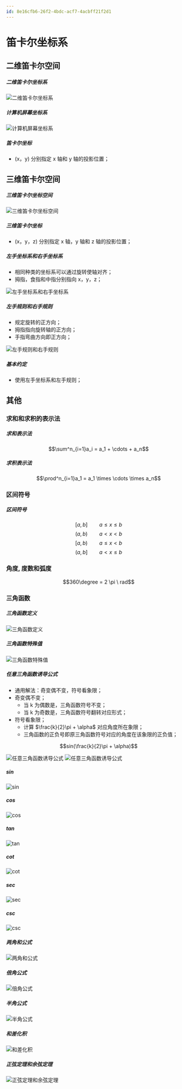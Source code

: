 ```yaml
---
id: 8e16cfb6-26f2-4bdc-acf7-4acbff21f2d1
---
```


# 笛卡尔坐标系

## 二维笛卡尔空间

##### 二维笛卡尔坐标系

![二维笛卡尔坐标系](./images/2023-07-17-16-31-02.png)

##### 计算机屏幕坐标系

![计算机屏幕坐标系](./images/2023-07-17-16-31-54.png)

##### 笛卡尔坐标

- (x，y) 分别指定 x 轴和 y 轴的投影位置；

## 三维笛卡尔空间

##### 三维笛卡尔坐标空间

![三维笛卡尔坐标空间](./images/2023-07-17-16-34-16.png)

##### 三维笛卡尔坐标

- (x，y，z) 分别指定 x 轴，y 轴和 z 轴的投影位置；

##### 左手坐标系和右手坐标系

- 相同种类的坐标系可以通过旋转使轴对齐；
- 拇指，食指和中指分别指向 x，y，z；

![左手坐标系和右手坐标系](./images/2023-07-17-16-37-10.png)

##### 左手规则和右手规则

- 规定旋转的正方向；
- 拇指指向旋转轴的正方向；
- 手指弯曲方向即正方向；

![左手规则和右手规则](./images/2023-07-17-16-39-18.png)

##### 基本约定

- 使用左手坐标系和左手规则；

## 其他

### 求和和求积的表示法

##### 求和表示法

$$\sum^n_{i=1}a_i = a_1 + \cdots + a_n$$

##### 求积表示法

$$\prod^n_{i=1}a_1 = a_1 \times \cdots \times a_n$$

### 区间符号

##### 区间符号

$$[a,b]\qquad a \le x \le b$$
$$(a,b)\qquad a \lt x \lt b$$
$$[a,b)\qquad a \le x \lt b$$
$$(a,b]\qquad a \lt x \le b$$

### 角度, 度数和弧度

$$360\degree = 2 \pi \ rad$$

### 三角函数

##### 三角函数定义

![三角函数定义](./images/2023-07-17-16-51-52.png)

##### 三角函数特殊值

![三角函数特殊值](./images/2023-07-17-16-52-37.png)

##### 任意三角函数诱导公式

- 通用解法：奇变偶不变，符号看象限；
- 奇变偶不变；
  - 当 k 为偶数是，三角函数符号不变；
  - 当 k 为奇数是，三角函数符号翻转对应形式；
- 符号看象限；
  - 计算 $\frac{k}{2}\pi + \alpha$ 对应角度所在象限；
  - 三角函数的正负号即原三角函数符号对应的角度在该象限的正负值；

$$sin(\frac{k}{2}\pi + \alpha)$$

![任意三角函数诱导公式](./images/2023-07-17-16-53-26.png)
![任意三角函数诱导公式](./images/2023-07-17-16-54-06.png)

##### sin

![sin](./images/2023-07-17-16-54-35.png)

##### cos

![cos](./images/2023-07-17-16-54-56.png)

##### tan

![tan](./images/2023-07-17-16-55-16.png)

##### cot

![cot](./images/2023-07-17-16-55-36.png)

##### sec

![sec](./images/2023-07-17-16-55-52.png)

##### csc

![csc](./images/2023-07-17-16-56-11.png)

##### 两角和公式

![两角和公式](./images/2023-07-17-16-57-20.png)

##### 倍角公式

![倍角公式](./images/2023-07-17-16-57-52.png)

##### 半角公式

![半角公式](./images/2023-07-17-16-58-25.png)

##### 和差化积

![和差化积](./images/2023-07-17-16-58-47.png)

##### 正弦定理和余弦定理

![正弦定理和余弦定理](./images/2023-07-17-16-59-26.png)
